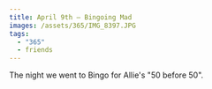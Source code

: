 ```yaml
---
title: April 9th — Bingoing Mad
images: /assets/365/IMG_8397.JPG
tags:
  - "365"
  - friends
---
```

The night we went to Bingo for Allie's "50 before 50".